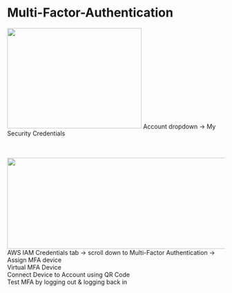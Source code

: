 # Multi-Factor-Authentication

<img src="https://user-images.githubusercontent.com/80132085/112902887-ce06d780-90b4-11eb-8d48-1cadbfc3cf66.png" width="311" height="232.5">
Account dropdown → My Security Credentials 

\
\
<img src="https://user-images.githubusercontent.com/80132085/112903469-8b91ca80-90b5-11eb-91d3-6b1917b40b0a.png" width="672.75" height="210.75">
AWS IAM Credentials tab → scroll down to Multi-Factor Authentication → Assign MFA device \
Virtual MFA Device \
Connect Device to Account using QR Code \
Test MFA by logging out & logging back in
